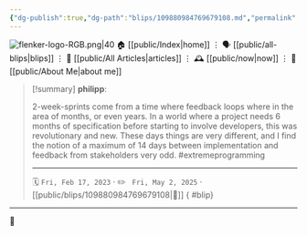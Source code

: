 ```yaml
---
{"dg-publish":true,"dg-path":"blips/109880984769679108.md","permalink":"/blips/109880984769679108/","title":"philipp on mastodon @ 2023-02-17","created":"2023-02-17T16:19:28","updated":"2025-05-02T08:50:43"}
---
```



<div class="transclusion internal-embed is-loaded"><div class="markdown-embed">




![flenker-logo-RGB.png|40](/img/user/attachments/flenker-logo-RGB.png)
🏠 [[public/Index\|home]]  ⋮ 🗣️ [[public/all-blips\|blips]] ⋮  📝 [[public/All Articles\|articles]]  ⋮ 🕰️ [[public/now\|now]] ⋮ 🪪 [[public/About Me\|about me]]


</div></div>


> [!summary] **philipp**:
>
> 2-week-sprints come from a time where feedback loops where in the area of months, or even years. In a world where a project needs 6 months of  specification before starting to involve developers, this was revolutionary and new.
> These days things are very different, and I find the notion of a maximum of 14 days between implementation and feedback from stakeholders very odd. #extremeprogramming
> - - -
>
> 🗓️ <code>Fri, Feb 17, 2023</code>  · ✏️ <code> Fri, May 2, 2025</code>  · [[public/blips/109880984769679108\|🔗]]
{ #blip}


- - -

 👾

